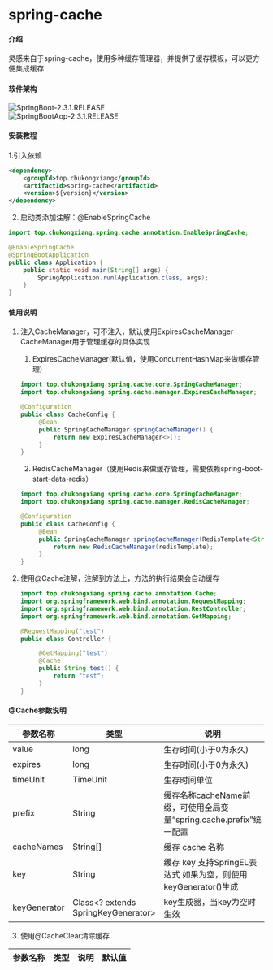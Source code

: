 # spring-cache

#### 介绍
灵感来自于spring-cache，使用多种缓存管理器，并提供了缓存模板，可以更方便集成缓存

#### 软件架构
![SpringBoot-2.3.1.RELEASE](https://img.shields.io/badge/SpringBoot-2.3.1.RELEASE-green)  
![SpringBootAop-2.3.1.RELEASE](https://img.shields.io/badge/SpringBootAop-2.3.1.RELEASE-red)

#### 安装教程
1.引入依赖
```xml
<dependency>
	<groupId>top.chukongxiang</groupId>
	<artifactId>spring-cache</artifactId>
	<version>${version}</version>
</dependency>
```

2. 启动类添加注解：@EnableSpringCache

```java
import top.chukongxiang.spring.cache.annotation.EnableSpringCache;

@EnableSpringCache
@SpringBootApplication
public class Application {
	public static void main(String[] args) {
		SpringApplication.run(Application.class, args);
	}
}
```

#### 使用说明

1. 注入CacheManager，可不注入，默认使用ExpiresCacheManager  
   CacheManager用于管理缓存的具体实现
   1. ExpiresCacheManager(默认值，使用ConcurrentHashMap来做缓存管理)

   ```java
   import top.chukongxiang.spring.cache.core.SpringCacheManager;
   import top.chukongxiang.spring.cache.manager.ExpiresCacheManager;

   @Configuration
   public class CacheConfig {
        @Bean
        public SpringCacheManager springCacheManager() {
            return new ExpiresCacheManager<>();
        }
   }
   ```

   2. RedisCacheManager（使用Redis来做缓存管理，需要依赖spring-boot-start-data-redis）

   ```java
   import top.chukongxiang.spring.cache.core.SpringCacheManager;
   import top.chukongxiang.spring.cache.manager.RedisCacheManager;    

   @Configuration
   public class CacheConfig {
        @Bean
        public SpringCacheManager springCacheManager(RedisTemplate<String, Object> redisTemplate) {
            return new RedisCacheManager(redisTemplate);
        }
   }
   ```

2. 使用@Cache注解，注解到方法上，方法的执行结果会自动缓存
   ```java
   import top.chukongxiang.spring.cache.annotation.Cache;
   import org.springframework.web.bind.annotation.RequestMapping;
   import org.springframework.web.bind.annotation.RestController;
   import org.springframework.web.bind.annotation.GetMapping;
   
   @RequestMapping("test")
   public class Controller {
   
        @GetMapping("test")
        @Cache
        public String test() {
            return "test";
        }
   }
   ```

#### @Cache参数说明

| 参数名称      | 类型                                 | 说明                                                | 默认值                             |
|--------------|-------------------------------------|---------------------------------------------------|---------------------------------|
| value        | long                                | 生存时间(小于0为永久)                                      | 0                               |
| expires      | long                                | 生存时间(小于0为永久)                                      | 0                               |
| timeUnit     | TimeUnit                            | 生存时间单位                                            | TimeUnit.MILLISECONDS（毫秒）       |
| prefix       | String                              | 缓存名称cacheName前缀，可使用全局变量“spring.cache.prefix”统一配置  | 空串                              |
| cacheNames   | String[]                            | 缓存 cache 名称                                       | [前缀:]类名:方法名                     |
| key          | String                              | 缓存 key 支持SpringEL表达式 如果为空，则使用keyGenerator()生成     | 空串                              |
| keyGenerator | Class<? extends SpringKeyGenerator> | key生成器，当key为空时生效                                  | DefaultSpringKeyGenerator.class |

3. 使用@CacheClear清除缓存

|  参数名称  |  类型  |  说明  |  默认值  |
| ------------ | ------------ | ------------ | ------------ |
